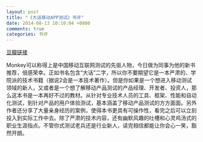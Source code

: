 ```yaml
---
layout: post
title: "《大话移动APP测试》书评"
date: 2014-08-13 10:10:04 +0800
comments: true
categories: 书评
---
```

[豆瓣链接](http://book.douban.com/subject/25923638/)

<!--more-->
Monkey可以称得上是中国移动互联网测试的先驱人物，今日做为同事为他的新书推荐，倍感荣幸。正如书名包含“大话”二字，所以你不要期望它是一本严肃的、学院派的技术书籍（据说2会是一本技术著作）。但是你如果是一个想进入移动测试领域的新人，又或者是一个想了解移动产品测试的产品经理、开发者、投资人，那么这本书是一本再好不过的教材。从针对专业技术人员的工具、框架、性能和自动化测试，到针对产品的用户体验测试，基本涵盖了移动产品测试的方方面面。另外作者还分享了大量亲身经历的案例，使得本书更具有可操作性，看完之后可以立刻投入到实际工作中去。除了严肃的技术内容，还有幽默风趣的吐槽和心灵鸡汤式的职业生涯指点。不管你式测试老兵还是行业新人，读完相信都能让你会心一笑，豁然开朗。
